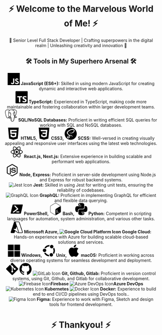 <div align="center">
  <!-- Replace the image URL with your own Marvel-themed image -->
  <!-- <img src="https://your-image-url.com/marvel-header.jpg" alt="Marvel Header Image"> -->
  <h1>⚡ Welcome to the Marvelous World of Me! ⚡</h1>
</div>

<!-- Superhero Biography -->
<p align="center">
  🦸 Senior Level Full Stack Developer | Crafting superpowers in the digital realm | Unleashing creativity and innovation 🌌
</p>


<!-- Superhero Toolbox -->
<h2 align="center">🛠️ Tools in My Superhero Arsenal 🛠️</h2>

<!-- Superhero Skill Set -->
<div align="center">
  <div align="center">
    <img src="./assets/icons/javascript.svg" alt="JavaScript Icon" title="JavaScript" width="40" height="40">
    <strong>JavaScript (ES6+):</strong> Skilled in using modern JavaScript for creating dynamic and interactive web applications.
  </div>
  <div align="center">
    <img src="./assets/icons/typescript.svg" alt="TypeScript Icon" title="TypeScript" width="40" height="40">
    <strong>TypeScript:</strong> Experienced in TypeScript, making code more maintainable and fostering collaboration within larger development teams.
  </div>
  <div align="center">
    <img src="./assets/icons/postgresql.svg" alt="SQL Icon" title="PostgreSQL" width="40" height="40">
    <strong>SQL/NoSQL Databases:</strong> Proficient in writing efficient SQL queries for working with SQL and NoSQL databases.
  </div>
  <div align="center">
    <img src="./assets/icons/html5.svg" alt="HTML5 Icon" title="HTML5" width="40" height="40">
    <strong>HTML5, <img src="./assets/icons/css3.svg" alt="CSS3 Icon" title="CSS3" width="40" height="40"> CSS3, <img src="./assets/icons/sass.svg" alt="SCSS Icon" title="SCSS" width="40" height="40"> SCSS:</strong> Well-versed in creating visually appealing and responsive user interfaces using the latest web technologies.
  </div>
</div>

<!-- Marvelous Frameworks -->
<div align="center">
  <div align="center">
    <img src="./assets/icons/react.svg" alt="React.js Icon" title="React.js" width="40" height="40">
    <strong>React.js, Next.js:</strong> Extensive experience in building scalable and performant web applications.
  </div>
  <div align="center">
    <img src="./assets/icons/nodedotjs.svg" alt="Node.js Icon" title="Node.js" width="40" height="40">
    <strong>Node, Express:</strong> Proficient in server-side development using Node.js and Express for robust backend systems.
  </div>
  <div align="center">
    <img src="https://simpleicons.org/icons/jest.svg" alt="Jest Icon" title="Jest" width="40" height="40">
    <strong>Jest:</strong> Skilled in using Jest for writing unit tests, ensuring the reliability of codebases.
  </div>
  <div align="center">
    <img src="https://simpleicons.org/icons/graphql.svg" alt="GraphQL Icon" title="GraphQL" width="40" height="40">
    <strong>GraphQL:</strong> Proficient in implementing GraphQL for efficient and flexible data querying.
  </div>
</div>

<!-- Superhero Scripting -->
<div align="center">
  <div align="center">
    <img src="./assets/icons/powershell.svg" alt="PowerShell Icon" title="PowerShell" width="40" height="40">
    <strong>PowerShell, <img src="./assets/icons/gnubash.svg" alt="GNU Bash Icon" title="GNU Bash" width="40" height="40"> Bash, <img src="./assets/icons/python.svg" alt="Python Icon" title="Python" width="40" height="40"> Python:</strong> Competent in scripting languages for automation, system administration, and various other tasks.
  </div>
</div>

<!-- Cloud Realms -->
<div align="center">
  <div align="center">
    <img src="./assets/icons/microsoftazure.svg" alt="Microsoft Azure Icon" title="Microsoft Azure" width="40" height="40">
    <strong>Microsoft Azure, <img src="https://img.icons8.com/color/452/google-cloud-platform.png" alt="Google Cloud Platform Icon" title="Google Cloud Platform" width="40" height="40"> Google Cloud:</strong> Hands-on experience with Azure for building scalable cloud-based solutions and services.
  </div>
</div>

<!-- Operating Superhero Systems -->
<div align="center">
  <div align="center">
    <img src="./assets/icons/microsoft.svg" alt="Windows Icon" title="Windows" width="40" height="40">
    <strong>Windows, <img src="./assets/icons/ubuntu.svg" alt="Unix Icon" title="Unix" width="40" height="40"> Unix, <img src="./assets/icons/apple.svg" alt="macOS Icon" title="macOS" width="40" height="40"> macOS:</strong> Proficient in working across diverse operating systems for seamless development and deployment.
  </div>
</div>

<!-- DevOps Superhero Tools -->
<div align="center">
  <div align="center">
    <img src="./assets/icons/git.svg" alt="Git Icon" title="Git" width="40" height="40">
    <img src="./assets/icons/github.svg" alt="GitHub Icon" title="GitHub" width="40" height="40">
    <img src="https://simpleicons.org/icons/gitlab.svg" alt="GitLab Icon" title="GitLab" width="40" height="40">
    <strong>Git, Github, Gitlab:</strong> Proficient in version control systems, using Git, Github, and Gitlab for collaborative development.
  </div>
  <div align="center">
    <img src="https://simpleicons.org/icons/firebase.svg" alt="Firebase Icon" title="Firebase" width="40" height="40"><strong>Firebase</strong>
    <img src="https://simpleicons.org/icons/azuredevops.svg" alt="Azure DevOps Icon" title="Azure DevOps" width="40" height="40"><strong>Azure DevOps</strong>
    <img src="https://simpleicons.org/icons/kubernetes.svg" alt="Kubernetes Icon" title="Kubernetes" width="40" height="40"><strong> Kubernetes</strong>
    <img src="https://simpleicons.org/icons/docker.svg" alt="Docker Icon" title="Docker" width="40" height="40"> <strong>Docker:</strong>
    Experience to build end to end CI/CD pipelines using DevOps tools..
  </div>
</div>

<!-- Other Marvelous Tools -->
<div align="center">
  <div align="center">
    <img src="https://simpleicons.org/icons/figma.svg" alt="Figma Icon" title="Figma" width="40" height="40">
    <strong>Figma:</strong> Experience to work with Figma, Sketch and design tools for frontend development.
  </div>
</div>

<div align="center">
  <h1>⚡ Thankyou! ⚡</h1>
</div>
